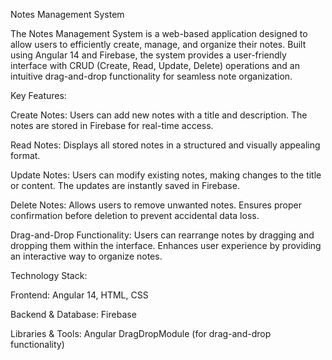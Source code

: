 Notes Management System

The Notes Management System is a web-based application designed to allow users to efficiently create, manage, and organize their notes.
Built using Angular 14 and Firebase, the system provides a user-friendly interface with CRUD (Create, Read, Update, Delete) operations and an intuitive drag-and-drop functionality for seamless note organization.

Key Features:

Create Notes:
Users can add new notes with a title and description.
The notes are stored in Firebase for real-time access.

Read Notes:
Displays all stored notes in a structured and visually appealing format.

Update Notes:
Users can modify existing notes, making changes to the title or content.
The updates are instantly saved in Firebase.

Delete Notes:
Allows users to remove unwanted notes.
Ensures proper confirmation before deletion to prevent accidental data loss.

Drag-and-Drop Functionality:
Users can rearrange notes by dragging and dropping them within the interface.
Enhances user experience by providing an interactive way to organize notes.


Technology Stack:

Frontend: Angular 14, HTML, CSS

Backend & Database: Firebase

Libraries & Tools: Angular DragDropModule (for drag-and-drop functionality)
